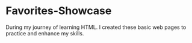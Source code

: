 # Favorites-Showcase
During my journey of learning HTML. I created these basic web pages to practice and enhance my skills.
